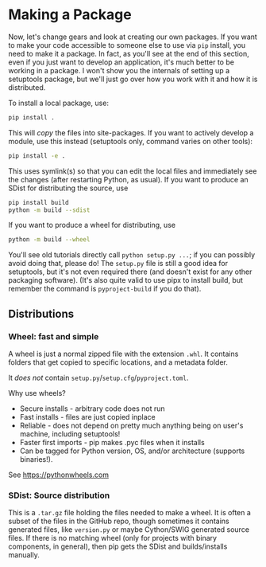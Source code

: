 # Making a Package

Now, let's change gears and look at creating our own packages. If you want to
make your code accessible to someone else to use via `pip` install, you need to
make it a package. In fact, as you'll see at the end of this section, even if
you just want to develop an application, it's much better to be working in a
package. I won't show you the internals of setting up a setuptools package, but
we'll just go over how you work with it and how it is distributed.

To install a local package, use:

```bash
pip install .
```

This will _copy_ the files into site-packages. If you want to actively develop a
module, use this instead (setuptools only, command varies on other tools):

```bash
pip install -e .
```

This uses symlink(s) so that you can edit the local files and immediately see
the changes (after restarting Python, as usual). If you want to produce an SDist
for distributing the source, use

```bash
pip install build
python -m build --sdist
```

If you want to produce a wheel for distributing, use

```bash
python -m build --wheel
```

You'll see old tutorials directly call `python setup.py ...`; if you can
possibly avoid doing that, please do! The `setup.py` file is still a good idea
for setuptools, but it's not even required there (and doesn't exist for any
other packaging software). (It's also quite valid to use pipx to install build,
but remember the command is `pyproject-build` if you do that).

## Distributions

### Wheel: fast and simple

A wheel is just a normal zipped file with the extension `.whl`. It contains
folders that get copied to specific locations, and a metadata folder.

It _does not_ contain `setup.py`/`setup.cfg`/`pyproject.toml`.

Why use wheels?

- Secure installs - arbitrary code does not run
- Fast installs - files are just copied inplace
- Reliable - does not depend on pretty much anything being on user's machine,
  including setuptools!
- Faster first imports - pip makes .pyc files when it installs
- Can be tagged for Python version, OS, and/or architecture (supports
  binaries!).

See <https://pythonwheels.com>

### SDist: Source distribution

This is a `.tar.gz` file holding the files needed to make a wheel. It is often a
subset of the files in the GitHub repo, though sometimes it contains generated
files, like `version.py` or maybe Cython/SWIG generated source files. If there
is no matching wheel (only for projects with binary components, in general),
then pip gets the SDist and builds/installs manually.
